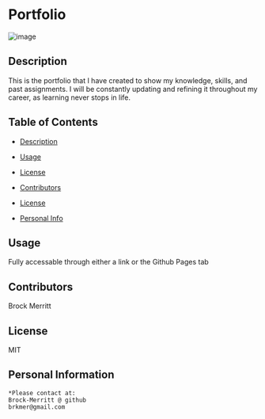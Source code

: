 # Portfolio

![image](![image](https://user-images.githubusercontent.com/88811836/173424150-6512e100-afb5-436a-84a1-ec899cb0423f.png)
)

## Description 
This is the portfolio that I have created to show my knowledge, skills, and past assignments. I will be constantly updating and refining it throughout my career, as learning never stops in life.

## Table of Contents
* [Description](#Description)

* [Usage](#Usage)
    
* [License](#license)

* [Contributors](#Contributors)

* [License](#License)

* [Personal Info](#Github)

    
## Usage 
Fully accessable through either a link or the Github Pages tab

## Contributors 
Brock Merritt

## License
MIT


## Personal Information
    *Please contact at:
    Brock-Merritt @ github
    brkmer@gmail.com
